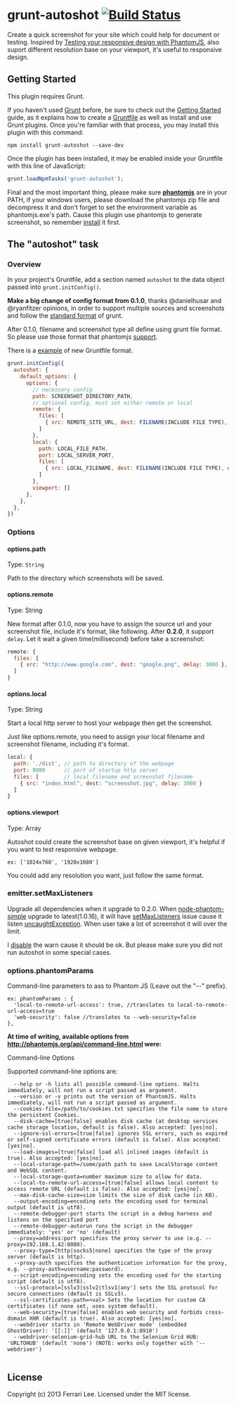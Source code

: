 # grunt-autoshot [![Build Status](https://travis-ci.org/Ferrari/grunt-autoshot.png?branch=master)](https://travis-ci.org/Ferrari/grunt-autoshot)

Create a quick screenshot for your site which could help for document or testing. 
Inspired by [Testing your responsive design with PhantomJS](http://daker.me/2013/07/testing-your-responsive-design-with-phantomjs.html), also suport different resolution base on your viewport, it's useful to responsive design.

## Getting Started
This plugin requires Grunt.

If you haven't used [Grunt](http://gruntjs.com/) before, be sure to check out the [Getting Started](http://gruntjs.com/getting-started) guide, as it explains how to create a [Gruntfile](http://gruntjs.com/sample-gruntfile) as well as install and use Grunt plugins. Once you're familiar with that process, you may install this plugin with this command:

```shell
npm install grunt-autoshot --save-dev
```

Once the plugin has been installed, it may be enabled inside your Gruntfile with this line of JavaScript:

```js
grunt.loadNpmTasks('grunt-autoshot');
```

Final and the most important thing, please make sure [**phantomjs**](http://phantomjs.org/) are in your PATH, if your windows users, please download the phantomjs zip file and decompress it and don't forget to set the environment variable as phantomjs.exe's path. Cause this plugin use phantomjs to generate screenshot, so remember [install](http://phantomjs.org/download.html) it first.

## The "autoshot" task

### Overview
In your project's Gruntfile, add a section named `autoshot` to the data object passed into `grunt.initConfig()`.

**Make a big change of config format from 0.1.0**, thanks @danielhusar and @ryanfitzer opinions, in order to support multiple sources and screenshots and follow the [standard format](http://gruntjs.com/configuring-tasks#files) of grunt.

After 0.1.0, filename and screenshot type all define using grunt file format. So please use those format that phantomjs [support](https://github.com/ariya/phantomjs/wiki/Screen-Capture).

There is a [example](https://github.com/Ferrari/grunt-autoshot/blob/master/Gruntfile.js#L32) of new Gruntfile format.

```js
grunt.initConfig({
  autoshot: {
    default_options: {
      options: {
        // necessary config
        path: SCREENSHOT_DIRECTORY_PATH,
        // optional config, must set either remote or local
        remote: {
          files: [
            { src: REMOTE_SITE_URL, dest: FILENAME(INCLUDE FILE TYPE), delay: DELAY_MILLISECOND }
          ]
        },
        local: {
          path: LOCAL_FILE_PATH,
          port: LOCAL_SERVER_PORT,
          files: [
            { src: LOCAL_FILENAME, dest: FILENAME(INCLUDE FILE TYPE), delay: DELAY_MILLISECOND }
          ]
        },
        viewport: [] 
      },
    },
  },
})
```

### Options

#### options.path
Type: `String`

Path to the directory which screenshots will be saved.

#### options.remote
Type: String

New format after 0.1.0, now you have to assign the source url and your screenshot file, include it's format, like following. After **0.2.0**, it support `delay`. Let it wait a given time(millisecond) before take a screenshot:

```js
remote: {
  files: [
    { src: "http://www.google.com", dest: "google.png", delay: 3000 },
  ]
}
```


#### options.local
Type: String

Start a local http server to host your webpage then get the screenshot. 

Just like options.remote, you need to assign your local filename and screenshot filename, including it's format.
```js
local: {
  path: './dist', // path to directory of the webpage
  port: 8080      // port of startup http server
  files: [        // local filename and screenshot filename
    { src: "index.html", dest: "screenshot.jpg", delay: 3000 }
  ]
}
```

#### options.viewport
Type: Array

Autoshot could create the screenshot base on given viewport, it's helpful if you want to test responsive webpage.
```
ex: ['1024x768', '1920x1080']
```
You could add any resolution you want, just follow the same format.

### emitter.setMaxListeners

Upgrade all dependencies when it upgrade to 0.2.0. When [node-phantom-simple](https://github.com/baudehlo/node-phantom-simple) upgrade to latest(1.0.16), it will have [setMaxListeners](http://nodejs.org/api/events.html#events_emitter_setmaxlisteners_n) issue cause it listen [uncaughtException](https://github.com/baudehlo/node-phantom-simple/blob/master/node-phantom-simple.js#L84). When user take a lot of screenshot it will over the limit.

I [disable](https://github.com/Ferrari/grunt-autoshot/blob/master/tasks/autoshot.js#L17) the warn cause it should be ok. But please make sure you did not run autoshot in some special cases.

### options.phantomParams

Command-line parameters to ass to Phantom JS (Leave out the "--" prefix).

```
ex: phantomParams : {
  'local-to-remote-url-access': true, //translates to local-to-remote-url-access=true
  'web-security': false //translates to --web-security=false
},
```

**At time of writing, available options from http://phantomjs.org/api/command-line.html were:**

Command-line Options

Supported command-line options are:

```
  --help or -h lists all possible command-line options. Halts immediately, will not run a script passed as argument.
  --version or -v prints out the version of PhantomJS. Halts immediately, will not run a script passed as argument.
  --cookies-file=/path/to/cookies.txt specifies the file name to store the persistent Cookies.
  --disk-cache=[true|false] enables disk cache (at desktop services cache storage location, default is false). Also accepted: [yes|no].
  --ignore-ssl-errors=[true|false] ignores SSL errors, such as expired or self-signed certificate errors (default is false). Also accepted: [yes|no].
  --load-images=[true|false] load all inlined images (default is true). Also accepted: [yes|no].
  --local-storage-path=/some/path path to save LocalStorage content and WebSQL content.
  --local-storage-quota=number maximum size to allow for data.
  --local-to-remote-url-access=[true|false] allows local content to access remote URL (default is false). Also accepted: [yes|no].
  --max-disk-cache-size=size limits the size of disk cache (in KB).
  --output-encoding=encoding sets the encoding used for terminal output (default is utf8).
  --remote-debugger-port starts the script in a debug harness and listens on the specified port
  --remote-debugger-autorun runs the script in the debugger immediately: 'yes' or 'no' (default)
  --proxy=address:port specifies the proxy server to use (e.g. --proxy=192.168.1.42:8080).
  --proxy-type=[http|socks5|none] specifies the type of the proxy server (default is http).
  --proxy-auth specifies the authentication information for the proxy, e.g. --proxy-auth=username:password).
  --script-encoding=encoding sets the encoding used for the starting script (default is utf8).
  --ssl-protocol=[sslv3|sslv2|tlsv1|any'] sets the SSL protocol for secure connections (default is SSLv3).
  --ssl-certificates-path=<val> Sets the location for custom CA certificates (if none set, uses system default).
  --web-security=[true|false] enables web security and forbids cross-domain XHR (default is true). Also accepted: [yes|no].
  --webdriver starts in 'Remote WebDriver mode' (embedded GhostDriver): '[[:]]' (default '127.0.0.1:8910')
  --webdriver-selenium-grid-hub URL to the Selenium Grid HUB: 'URLTOHUB' (default 'none') (NOTE: works only together with '--webdriver')
              
```


## License
Copyright (c) 2013 Ferrari Lee. Licensed under the MIT license.
